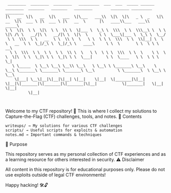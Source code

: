 ```
 ________  ________  ________   _________  ___  ___  _____ ______   ________  _______   _______   ________        ________ _________  ________ 
|\   __  \|\   __  \|\   ___  \|\___   ___\\  \|\  \|\   _ \  _   \|\   __  \|\  ___ \ |\  ___ \ |\   __  \      |\   ____\\___   ___\\  _____\
\ \  \|\  \ \  \|\  \ \  \\ \  \|___ \  \_\ \  \\\  \ \  \\\__\ \  \ \  \|\ /\ \   __/|\ \   __/|\ \  \|\  \     \ \  \___\|___ \  \_\ \  \__/ 
 \ \  \\\  \ \   __  \ \  \\ \  \   \ \  \ \ \  \\\  \ \  \\|__| \  \ \   __  \ \  \_|/_\ \  \_|/_\ \   ____\     \ \  \       \ \  \ \ \   __\
  \ \  \\\  \ \  \ \  \ \  \\ \  \   \ \  \ \ \  \\\  \ \  \    \ \  \ \  \|\  \ \  \_|\ \ \  \_|\ \ \  \___|      \ \  \____   \ \  \ \ \  \_|
   \ \_____  \ \__\ \__\ \__\\ \__\   \ \__\ \ \_______\ \__\    \ \__\ \_______\ \_______\ \_______\ \__\          \ \_______\  \ \__\ \ \__\ 
    \|___| \__\|__|\|__|\|__| \|__|    \|__|  \|_______|\|__|     \|__|\|_______|\|_______|\|_______|\|__|           \|_______|   \|__|  \|__| 
          \|__|                                                                                                                                
                                                                                                                                               
                                                                                                                                               
```
Welcome to my CTF repository! 🚀
This is where I collect my solutions to Capture-the-Flag (CTF) challenges, tools, and notes.
📂 Contents

    writeups/ → My solutions for various CTF challenges
    scripts/ → Useful scripts for exploits & automation
    notes.md → Important commands & techniques

🎯 Purpose

This repository serves as my personal collection of CTF experiences and as a learning resource for others interested in security.
⚠️ Disclaimer

All content in this repository is for educational purposes only. Please do not use exploits outside of legal CTF environments!

Happy hacking! 🛠️🔓
